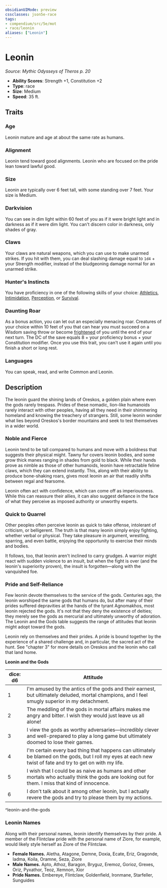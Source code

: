 ```yaml
---
obsidianUIMode: preview
cssclasses: json5e-race
tags:
- compendium/src/5e/mot
- race/leonin
aliases: ["Leonin"]
---
```

# Leonin
*Source: Mythic Odysseys of Theros p. 20*  

- **Ability Scores**: Strength +1, Constitution +2
- **Type**: race
- **Size**: Medium
- **Speed**: 35 ft.

## Traits

### Age

Leonin mature and age at about the same rate as humans.

### Alignment

Leonin tend toward good alignments. Leonin who are focused on the pride lean toward lawful good.

### Size

Leonin are typically over 6 feet tall, with some standing over 7 feet. Your size is Medium.

### Darkvision

You can see in dim light within 60 feet of you as if it were bright light and in darkness as if it were dim light. You can't discern color in darkness, only shades of gray.

### Claws

Your claws are natural weapons, which you can use to make unarmed strikes. If you hit with them, you can deal slashing damage equal to `1d4` + your Strength modifier, instead of the bludgeoning damage normal for an unarmed strike.

### Hunter's Instincts

You have proficiency in one of the following skills of your choice: [Athletics](rules/skills.md#Athletics), [Intimidation](rules/skills.md#Intimidation), [Perception](rules/skills.md#Perception), or [Survival](rules/skills.md#Survival).

### Daunting Roar

As a bonus action, you can let out an especially menacing roar. Creatures of your choice within 10 feet of you that can hear you must succeed on a Wisdom saving throw or become [frightened](rules/conditions.md#frightened) of you until the end of your next turn. The DC of the save equals 8 + your proficiency bonus + your Constitution modifier. Once you use this trait, you can't use it again until you finish a short or long rest.

### Languages

You can speak, read, and write Common and Leonin.

## Description

The leonin guard the shining lands of Oreskos, a golden plain where even the gods rarely trespass. Prides of these nomadic, lion-like humanoids rarely interact with other peoples, having all they need in their shimmering homeland and knowing the treachery of strangers. Still, some leonin wonder what lies beyond Oreskos's border mountains and seek to test themselves in a wider world.

### Noble and Fierce

Leonin tend to be tall compared to humans and move with a boldness that suggests their physical might. Tawny fur covers leonin bodies, and some grow thick manes ranging in shades from gold to black. While their hands prove as nimble as those of other humanoids, leonin have retractable feline claws, which they can extend instantly. This, along with their ability to produce bone-shaking roars, gives most leonin an air that readily shifts between regal and fearsome.

Leonin often act with confidence, which can come off as imperiousness. While this can reassure their allies, it can also suggest defiance in the face of what they perceive as imposed authority or unworthy experts.

### Quick to Quarrel

Other peoples often perceive leonin as quick to take offense, intolerant of criticism, or belligerent. The truth is that many leonin simply enjoy fighting, whether verbal or physical. They take pleasure in argument, wrestling, sparring, and even battle, enjoying the opportunity to exercise their minds and bodies.

It follows, too, that leonin aren't inclined to carry grudges. A warrior might react with sudden violence to an insult, but when the fight is over (and the leonin's superiority proven), the insult is forgotten—along with the vanquished foe.

### Pride and Self-Reliance

Few leonin devote themselves to the service of the gods. Centuries ago, the leonin worshiped the same gods that humans do, but after many of their prides suffered depravities at the hands of the tyrant Agnomakhos, most leonin rejected the gods. It's not that they deny the existence of deities; they merely see the gods as mercurial and ultimately unworthy of adoration. The Leonin and the Gods table suggests the range of attitudes that leonin might adopt toward the gods.

Leonin rely on themselves and their prides. A pride is bound together by the experience of a shared challenge and, in particular, the sacred act of the hunt. See "chapter 3" for more details on Oreskos and the leonin who call that land home.

**Leonin and the Gods**

| dice: d6 | Attitude |
|----------|----------|
| 1 | I'm amused by the antics of the gods and their earnest, but ultimately deluded, mortal champions, and I feel smugly superior in my detachment. |
| 2 | The meddling of the gods in mortal affairs makes me angry and bitter. I wish they would just leave us all alone! |
| 3 | I view the gods as worthy adversaries—incredibly clever and well-prepared to play a long game but ultimately doomed to lose their games. |
| 4 | I'm certain every bad thing that happens can ultimately be blamed on the gods, but I roll my eyes at each new twist of fate and try to get on with my life. |
| 5 | I wish that I could be as naive as humans and other mortals who actually think the gods are looking out for them. I miss that kind of innocence. |
| 6 | I don't talk about it among other leonin, but I actually revere the gods and try to please them by my actions. |
^leonin-and-the-gods

### Leonin Names

Along with their personal names, leonin identify themselves by their pride. A member of the Flintclaw pride with the personal name of Ziore, for example, would likely style herself as Ziore of the Flintclaw.

- **Female Names.** Aletha, Atagone, Demne, Doxia, Ecate, Eriz, Gragonde, Iadma, Koila, Oramne, Seza, Ziore  
- **Male Names.** Apto, Athoz, Baragon, Bryguz, Eremoz, Gorioz, Grexes, Oriz, Pyxathor, Teoz, Xemnon, Xior  
- **Pride Names.** Embereye, Flintclaw, Goldenfield, Ironmane, Starfeller, Sunguides